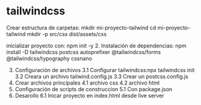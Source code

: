 # tailwindcss
Crear estructura de carpetas:
mkdir mi-proyecto-tailwind
cd mi-proyecto-tailwind
mkdir -p src/css dist/assets/css

inicializar proyecto con: npm init -y
2. Instalación de dependencias:
npm install -D tailwindcss postcss autoprefixer @tailwindcss/forms @tailwindcss/typography cssnano

3. Configuración de archivos
   3.1 Configurar tailwindcss:npx tailwindcss init
   3.2 Creara un archivo tailwind.config.js
   3.3 Crear un postcss.config.js
4. Crear archivos principales
   4.1 archivo css
   4.2 archivo html
5. Configuración de scripts de construccion
    5.1 Con package.json
6. Desarollo
   6.1 Inicar proyecto en index.html desde live server
